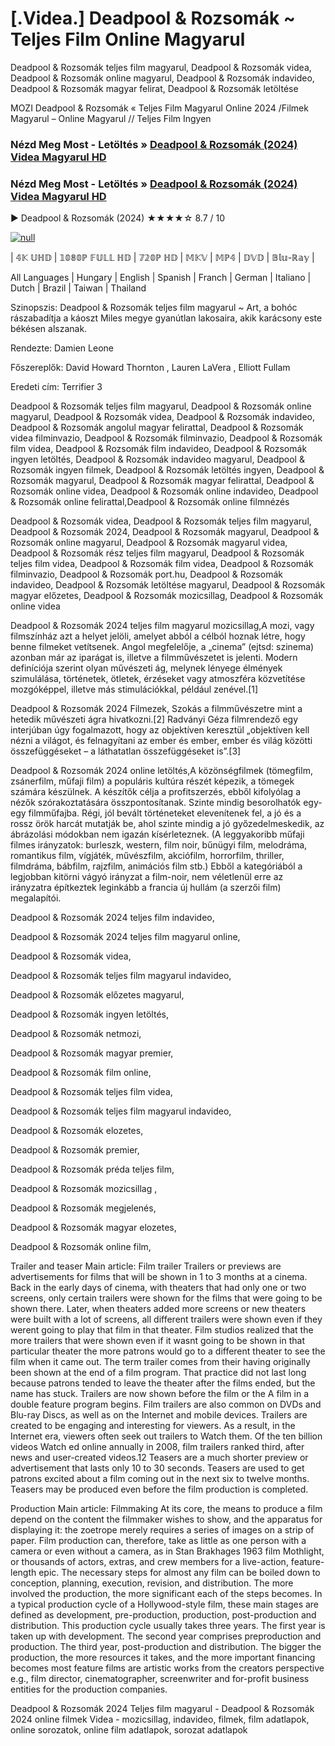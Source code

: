 # [.Videa.] Deadpool & Rozsomák ~ Teljes Film Online Magyarul




Deadpool & Rozsomák teljes film magyarul, Deadpool & Rozsomák videa, Deadpool & Rozsomák online magyarul, Deadpool & Rozsomák indavideo, Deadpool & Rozsomák magyar felirat, Deadpool & Rozsomák letöltése

MOZI Deadpool & Rozsomák « Teljes Film Magyarul Online 2024 /Filmek Magyarul – Online Magyarul // Teljes Film Ingyen

### Nézd Meg Most - Letöltés » [Deadpool & Rozsomák (2024) Videa Magyarul HD](https://t.co/ow06ew2Gb3)

### Nézd Meg Most - Letöltés » [Deadpool & Rozsomák (2024) Videa Magyarul HD](https://t.co/ow06ew2Gb3)

▶️ Deadpool & Rozsomák (2024) ★★★★☆ 8.7 / 10

[![null](https://static.wixstatic.com/media/855a25_043b5abeb4ae4d35ac003198e7fe56ed~mv2.gif)](https://t.co/ow06ew2Gb3)

| 𝟜𝕂 𝕌ℍ𝔻 | 𝟙𝟘𝟠𝟘ℙ 𝔽𝕌𝕃𝕃 ℍ𝔻 | 𝟟𝟚𝟘ℙ ℍ𝔻 | 𝕄𝕂𝕍 | 𝕄ℙ𝟜 | 𝔻𝕍𝔻 | 𝔹𝕝𝕦-ℝ𝕒𝕪 |

All Languages | Hungary | English | Spanish | Franch | German | Italiano | Dutch | Brazil | Taiwan | Thailand

Szinopszis: Deadpool & Rozsomák teljes film magyarul ~ Art, a bohóc rászabadítja a káoszt Miles megye gyanútlan lakosaira, akik karácsony este békésen alszanak.

Rendezte: Damien Leone

Főszereplők: David Howard Thornton , Lauren LaVera , Elliott Fullam

Eredeti cím: Terrifier 3

Deadpool & Rozsomák teljes film magyarul, Deadpool & Rozsomák online magyarul, Deadpool & Rozsomák videa, Deadpool & Rozsomák indavideo, Deadpool & Rozsomák angolul magyar felirattal, Deadpool & Rozsomák videa filminvazio, Deadpool & Rozsomák filminvazio, Deadpool & Rozsomák film videa, Deadpool & Rozsomák film indavideo, Deadpool & Rozsomák ingyen letöltés, Deadpool & Rozsomák indavideo magyarul, Deadpool & Rozsomák ingyen filmek, Deadpool & Rozsomák letöltés ingyen, Deadpool & Rozsomák magyarul, Deadpool & Rozsomák magyar felirattal, Deadpool & Rozsomák online videa, Deadpool & Rozsomák online indavideo, Deadpool & Rozsomák online felirattal,Deadpool & Rozsomák online filmnézés

Deadpool & Rozsomák videa, Deadpool & Rozsomák teljes film magyarul, Deadpool & Rozsomák 2024, Deadpool & Rozsomák magyarul, Deadpool & Rozsomák online magyarul, Deadpool & Rozsomák magyarul videa, Deadpool & Rozsomák rész teljes film magyarul, Deadpool & Rozsomák teljes film videa, Deadpool & Rozsomák film videa, Deadpool & Rozsomák filminvazio, Deadpool & Rozsomák port.hu, Deadpool & Rozsomák indavideo, Deadpool & Rozsomák letöltése magyarul, Deadpool & Rozsomák magyar előzetes, Deadpool & Rozsomák mozicsillag, Deadpool & Rozsomák online videa

Deadpool & Rozsomák 2024 teljes film magyarul mozicsillag,A mozi, vagy filmszínház azt a helyet jelöli, amelyet abból a célból hoznak létre, hogy benne filmeket vetítsenek. Angol megfelelője, a „cinema” (ejtsd: szinema) azonban már az iparágat is, illetve a filmművészetet is jelenti. Modern definíciója szerint olyan művészeti ág, melynek lényege élmények szimulálása, történetek, ötletek, érzéseket vagy atmoszféra közvetítése mozgóképpel, illetve más stimulációkkal, például zenével.[1]

Deadpool & Rozsomák 2024 Filmezek, Szokás a filmművészetre mint a hetedik művészeti ágra hivatkozni.[2] Radványi Géza filmrendező egy interjúban úgy fogalmazott, hogy az objektíven keresztül „objektíven kell nézni a világot, és felnagyítani az ember és ember, ember és világ közötti összefüggéseket – a láthatatlan összefüggéseket is”.[3]

Deadpool & Rozsomák 2024 online letöltés,A közönségfilmek (tömegfilm, zsánerfilm, műfaji film) a populáris kultúra részét képezik, a tömegek számára készülnek. A készítők célja a profitszerzés, ebből kifolyólag a nézők szórakoztatására összpontosítanak. Szinte mindig besorolhatók egy-egy filmműfajba. Régi, jól bevált történeteket elevenítenek fel, a jó és a rossz örök harcát mutatják be, ahol szinte mindig a jó győzedelmeskedik, az ábrázolási módokban nem igazán kísérleteznek. (A leggyakoribb műfaji filmes irányzatok: burleszk, western, film noir, bűnügyi film, melodráma, romantikus film, vígjáték, művészfilm, akciófilm, horrorfilm, thriller, filmdráma, bábfilm, rajzfilm, animációs film stb.) Ebből a kategóriából a legjobban kitörni vágyó irányzat a film-noir, nem véletlenül erre az irányzatra építkeztek leginkább a francia új hullám (a szerzői film) megalapítói.

Deadpool & Rozsomák 2024 teljes film indavideo,

Deadpool & Rozsomák 2024 teljes film magyarul online,

Deadpool & Rozsomák videa,

Deadpool & Rozsomák teljes film magyarul indavideo,

Deadpool & Rozsomák előzetes magyarul,

Deadpool & Rozsomák ingyen letöltés,

Deadpool & Rozsomák netmozi,

Deadpool & Rozsomák magyar premier,

Deadpool & Rozsomák film online,

Deadpool & Rozsomák teljes film videa,

Deadpool & Rozsomák teljes film magyarul indavideo,

Deadpool & Rozsomák elozetes,

Deadpool & Rozsomák premier,

Deadpool & Rozsomák préda teljes film,

Deadpool & Rozsomák mozicsillag ,

Deadpool & Rozsomák megjelenés,

Deadpool & Rozsomák magyar elozetes,

Deadpool & Rozsomák online film,

Trailer and teaser Main article: Film trailer Trailers or previews are advertisements for films that will be shown in 1 to 3 months at a cinema. Back in the early days of cinema, with theaters that had only one or two screens, only certain trailers were shown for the films that were going to be shown there. Later, when theaters added more screens or new theaters were built with a lot of screens, all different trailers were shown even if they werent going to play that film in that theater. Film studios realized that the more trailers that were shown even if it wasnt going to be shown in that particular theater the more patrons would go to a different theater to see the film when it came out. The term trailer comes from their having originally been shown at the end of a film program. That practice did not last long because patrons tended to leave the theater after the films ended, but the name has stuck. Trailers are now shown before the film or the A film in a double feature program begins. Film trailers are also common on DVDs and Blu-ray Discs, as well as on the Internet and mobile devices. Trailers are created to be engaging and interesting for viewers. As a result, in the Internet era, viewers often seek out trailers to Watch them. Of the ten billion videos Watch ed online annually in 2008, film trailers ranked third, after news and user-created videos.12 Teasers are a much shorter preview or advertisement that lasts only 10 to 30 seconds. Teasers are used to get patrons excited about a film coming out in the next six to twelve months. Teasers may be produced even before the film production is completed.

Production Main article: Filmmaking At its core, the means to produce a film depend on the content the filmmaker wishes to show, and the apparatus for displaying it: the zoetrope merely requires a series of images on a strip of paper. Film production can, therefore, take as little as one person with a camera or even without a camera, as in Stan Brakhages 1963 film Mothlight, or thousands of actors, extras, and crew members for a live-action, feature-length epic. The necessary steps for almost any film can be boiled down to conception, planning, execution, revision, and distribution. The more involved the production, the more significant each of the steps becomes. In a typical production cycle of a Hollywood-style film, these main stages are defined as development, pre-production, production, post-production and distribution. This production cycle usually takes three years. The first year is taken up with development. The second year comprises preproduction and production. The third year, post-production and distribution. The bigger the production, the more resources it takes, and the more important financing becomes most feature films are artistic works from the creators perspective e.g., film director, cinematographer, screenwriter and for-profit business entities for the production companies.

Deadpool & Rozsomák 2024 Teljes film magyarul - Deadpool & Rozsomák 2024 online filmek Videa - mozicsillag, indavideo, filmek, film adatlapok, online sorozatok, online film adatlapok, sorozat adatlapok
